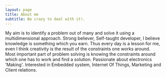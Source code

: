```yaml
---
layout: page
title: About me
subtitle: Be crazy to deal with it!.
---
```


<p>My aim is to identify a problem out of many and solve it using a multidimensional approach. Strong believer, Self-taught developer, I believe knowledge is something which you earn. Thus every day is a lesson for me, even I think creativity is the result of the constraints one works around. Most important part of problem solving is knowing the constraints around which one has to work and find a solution. Passionate about electronics 'Making'. Interested in Embedded system, Internet Of Things, Marketing and Client relations.</p>
